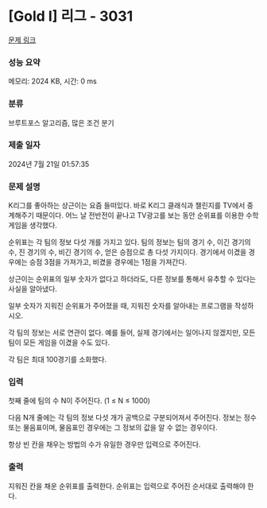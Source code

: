 # [Gold I] 리그 - 3031 

[문제 링크](https://www.acmicpc.net/problem/3031) 

### 성능 요약

메모리: 2024 KB, 시간: 0 ms

### 분류

브루트포스 알고리즘, 많은 조건 분기

### 제출 일자

2024년 7월 21일 01:57:35

### 문제 설명

<p>K리그를 좋아하는 상근이는 요즘 들떠있다. 바로 K리그 클래식과 챌린지를 TV에서 중계해주기 때문이다. 어느 날 전반전이 끝나고 TV광고를 보는 동안 순위표를 이용한 수학 게임을 생각했다.</p>

<p>순위표는 각 팀의 정보 다섯 개를 가지고 있다. 팀의 정보는 팀의 경기 수, 이긴 경기의 수, 진 경기의 수, 비긴 경기의 수, 얻은 승점으로 총 다섯 가지이다. 경기에서 이겼을 경우에는 승점 3점을 가져가고, 비겼을 경우에는 1점을 가져간다.</p>

<p>상근이는 순위표의 일부 숫자가 없다고 하더라도, 다른 정보를 통해서 유추할 수 있다는 사실을 알아냈다.</p>

<p>일부 숫자가 지워진 순위표가 주어졌을 때, 지워진 숫자를 알아내는 프로그램을 작성하시오.</p>

<p>각 팀의 정보는 서로 연관이 없다. 예를 들어, 실제 경기에서는 일어나지 않겠지만, 모든 팀이 모든 게임을 이겼을 수도 있다.</p>

<p>각 팀은 최대 100경기를 소화했다.</p>

### 입력 

 <p>첫째 줄에 팀의 수 N이 주어진다. (1 ≤ N ≤ 1000)</p>

<p>다음 N개 줄에는 각 팀의 정보 다섯 개가 공백으로 구분되어져서 주어진다. 정보는 정수 또는 물음표이며, 물음표인 경우에는 그 정보의 값을 알 수 없는 경우이다.</p>

<p>항상 빈 칸을 채우는 방법의 수가 유일한 경우만 입력으로 주어진다.</p>

### 출력 

 <p>지워진 칸을 채운 순위표를 출력한다. 순위표는 입력으로 주어진 순서대로 출력해야 한다.</p>

